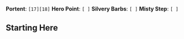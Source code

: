**Portent**: `[17][18]`
**Hero Point**: `[ ]`
**Silvery Barbs**: `[ ]`
**Misty Step**: `[ ]`

**Starting Here**
- 